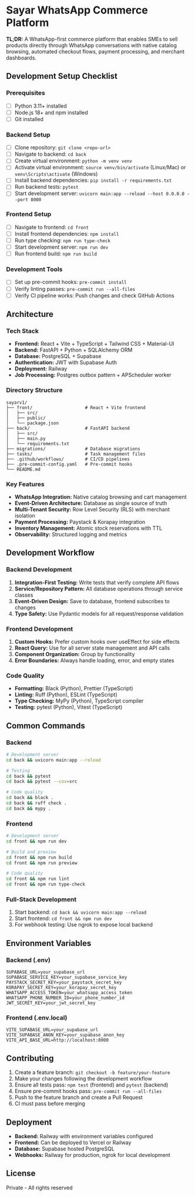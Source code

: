 # Sayar WhatsApp Commerce Platform

**TL;DR:** A WhatsApp-first commerce platform that enables SMEs to sell products directly through WhatsApp conversations with native catalog browsing, automated checkout flows, payment processing, and merchant dashboards.

## Development Setup Checklist

### Prerequisites
- [ ] Python 3.11+ installed
- [ ] Node.js 18+ and npm installed
- [ ] Git installed

### Backend Setup
- [ ] Clone repository: `git clone <repo-url>`
- [ ] Navigate to backend: `cd back`
- [ ] Create virtual environment: `python -m venv venv`
- [ ] Activate virtual environment: `source venv/bin/activate` (Linux/Mac) or `venv\Scripts\activate` (Windows)
- [ ] Install backend dependencies: `pip install -r requirements.txt`
- [ ] Run backend tests: `pytest`
- [ ] Start development server: `uvicorn main:app --reload --host 0.0.0.0 --port 8000`

### Frontend Setup
- [ ] Navigate to frontend: `cd front`
- [ ] Install frontend dependencies: `npm install`
- [ ] Run type checking: `npm run type-check`
- [ ] Start development server: `npm run dev`
- [ ] Run frontend build: `npm run build`

### Development Tools
- [ ] Set up pre-commit hooks: `pre-commit install`
- [ ] Verify linting passes: `pre-commit run --all-files`
- [ ] Verify CI pipeline works: Push changes and check GitHub Actions

## Architecture

### Tech Stack
- **Frontend:** React + Vite + TypeScript + Tailwind CSS + Material-UI
- **Backend:** FastAPI + Python + SQLAlchemy ORM
- **Database:** PostgreSQL + Supabase
- **Authentication:** JWT with Supabase Auth
- **Deployment:** Railway
- **Job Processing:** Postgres outbox pattern + APScheduler worker

### Directory Structure
```
sayarv1/
├── front/                    # React + Vite frontend
│   ├── src/
│   ├── public/
│   └── package.json
├── back/                     # FastAPI backend
│   ├── src/
│   ├── main.py
│   └── requirements.txt
├── migrations/               # Database migrations
├── tasks/                    # Task management files
├── .github/workflows/        # CI/CD pipelines
├── .pre-commit-config.yaml   # Pre-commit hooks
└── README.md
```

### Key Features
- **WhatsApp Integration:** Native catalog browsing and cart management
- **Event-Driven Architecture:** Database as single source of truth
- **Multi-Tenant Security:** Row Level Security (RLS) with merchant isolation
- **Payment Processing:** Paystack & Korapay integration
- **Inventory Management:** Atomic stock reservations with TTL
- **Observability:** Structured logging and metrics

## Development Workflow

### Backend Development
1. **Integration-First Testing:** Write tests that verify complete API flows
2. **Service/Repository Pattern:** All database operations through service classes
3. **Event-Driven Design:** Save to database, frontend subscribes to changes
4. **Type Safety:** Use Pydantic models for all request/response validation

### Frontend Development
1. **Custom Hooks:** Prefer custom hooks over useEffect for side effects
2. **React Query:** Use for all server state management and API calls
3. **Component Organization:** Group by functionality
4. **Error Boundaries:** Always handle loading, error, and empty states

### Code Quality
- **Formatting:** Black (Python), Prettier (TypeScript)
- **Linting:** Ruff (Python), ESLint (TypeScript)
- **Type Checking:** MyPy (Python), TypeScript compiler
- **Testing:** pytest (Python), Vitest (TypeScript)

## Common Commands

### Backend
```bash
# Development server
cd back && uvicorn main:app --reload

# Testing
cd back && pytest
cd back && pytest --cov=src

# Code quality
cd back && black .
cd back && ruff check .
cd back && mypy .
```

### Frontend
```bash
# Development server  
cd front && npm run dev

# Build and preview
cd front && npm run build
cd front && npm run preview

# Code quality
cd front && npm run lint
cd front && npm run type-check
```

### Full-Stack Development
1. Start backend: `cd back && uvicorn main:app --reload`
2. Start frontend: `cd front && npm run dev`
3. For webhook testing: Use ngrok to expose local backend

## Environment Variables

### Backend (.env)
```env
SUPABASE_URL=your_supabase_url
SUPABASE_SERVICE_KEY=your_supabase_service_key
PAYSTACK_SECRET_KEY=your_paystack_secret_key
KORAPAY_SECRET_KEY=your_korapay_secret_key
WHATSAPP_ACCESS_TOKEN=your_whatsapp_access_token
WHATSAPP_PHONE_NUMBER_ID=your_phone_number_id
JWT_SECRET_KEY=your_jwt_secret_key
```

### Frontend (.env.local)
```env
VITE_SUPABASE_URL=your_supabase_url
VITE_SUPABASE_ANON_KEY=your_supabase_anon_key
VITE_API_BASE_URL=http://localhost:8000
```

## Contributing

1. Create a feature branch: `git checkout -b feature/your-feature`
2. Make your changes following the development workflow
3. Ensure all tests pass: `npm test` (frontend) and `pytest` (backend)
4. Ensure pre-commit hooks pass: `pre-commit run --all-files`
5. Push to the feature branch and create a Pull Request
6. CI must pass before merging

## Deployment

- **Backend:** Railway with environment variables configured
- **Frontend:** Can be deployed to Vercel or Railway
- **Database:** Supabase hosted PostgreSQL
- **Webhooks:** Railway for production, ngrok for local development

## License

Private - All rights reserved